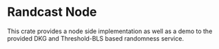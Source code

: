 # Randcast Node

This crate provides a node side implementation as well as a demo to the provided DKG and Threshold-BLS based randomness service.
